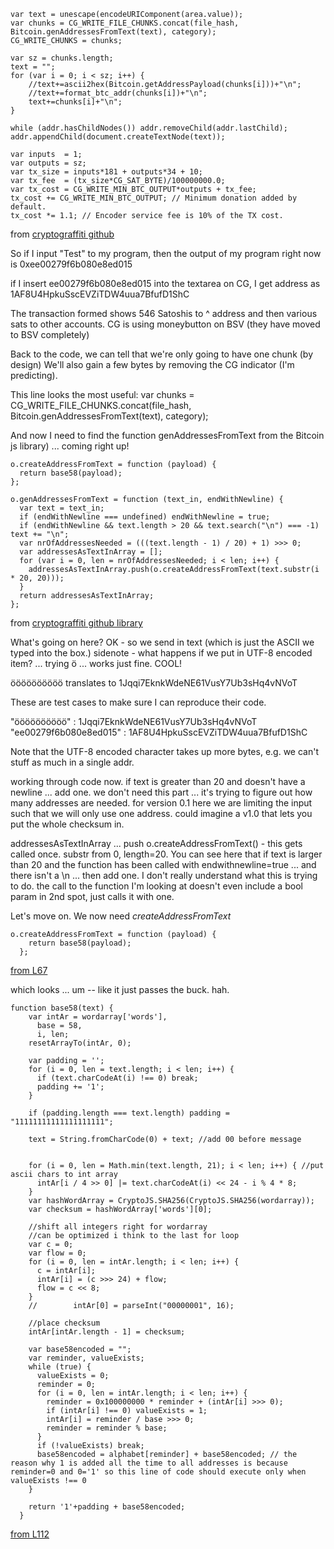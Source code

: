 
```
var text = unescape(encodeURIComponent(area.value));
var chunks = CG_WRITE_FILE_CHUNKS.concat(file_hash, Bitcoin.genAddressesFromText(text), category);
CG_WRITE_CHUNKS = chunks;

var sz = chunks.length;
text = "";
for (var i = 0; i < sz; i++) {
    //text+=ascii2hex(Bitcoin.getAddressPayload(chunks[i]))+"\n";
    //text+=format_btc_addr(chunks[i])+"\n";
    text+=chunks[i]+"\n";
}

while (addr.hasChildNodes()) addr.removeChild(addr.lastChild);
addr.appendChild(document.createTextNode(text));

var inputs  = 1;
var outputs = sz;
var tx_size = inputs*181 + outputs*34 + 10;
var tx_fee  = (tx_size*CG_SAT_BYTE)/100000000.0;
var tx_cost = CG_WRITE_MIN_BTC_OUTPUT*outputs + tx_fee;
tx_cost += CG_WRITE_MIN_BTC_OUTPUT; // Minimum donation added by default.
tx_cost *= 1.1; // Encoder service fee is 10% of the TX cost.
```
from [cryptograffiti github](https://github.com/1Hyena/cryptograffiti/blob/master/src/write.js#L337)

So if I input "Test" to my program, then the output of my program right now is
0xee00279f6b080e8ed015

if I insert
  ee00279f6b080e8ed015
into the textarea on CG, I get address as
  1AF8U4HpkuSscEVZiTDW4uua7BfufD1ShC

The transaction formed shows 546 Satoshis to ^ address and then various sats to other accounts.
CG is using moneybutton on BSV (they have moved to BSV completely)

Back to the code, we can tell that we're only going to have one chunk (by design)
We'll also gain a few bytes by removing the CG indicator (I'm predicting).

This line looks the most useful:
var chunks = CG_WRITE_FILE_CHUNKS.concat(file_hash, Bitcoin.genAddressesFromText(text), category);

And now I need to find the function genAddressesFromText from the Bitcoin js library) ... coming right up!

```
o.createAddressFromText = function (payload) {
  return base58(payload);
};

o.genAddressesFromText = function (text_in, endWithNewline) {
  var text = text_in;
  if (endWithNewline === undefined) endWithNewline = true;
  if (endWithNewline && text.length > 20 && text.search("\n") === -1) text += "\n";
  var nrOfAddressesNeeded = (((text.length - 1) / 20) + 1) >>> 0;
  var addressesAsTextInArray = [];
  for (var i = 0, len = nrOfAddressesNeeded; i < len; i++) {
    addressesAsTextInArray.push(o.createAddressFromText(text.substr(i * 20, 20)));
  }
  return addressesAsTextInArray;
};
```
from [cryptograffiti github library](https://github.com/1Hyena/cryptograffiti/blob/master/src/lib/bitcoin.js#L67)

What's going on here? OK - so we send in text (which is just the ASCII we typed into the box.) sidenote - what happens if we put in UTF-8 encoded item? ... trying ö ... works just fine. COOL!

öööööööööö translates to 1Jqqi7EknkWdeNE61VusY7Ub3sHq4vNVoT

These are test cases to make sure I can reproduce their code.

"öööööööööö"           : 1Jqqi7EknkWdeNE61VusY7Ub3sHq4vNVoT
"ee00279f6b080e8ed015" : 1AF8U4HpkuSscEVZiTDW4uua7BfufD1ShC

Note that the UTF-8 encoded character takes up more bytes, e.g. we can't stuff as much in a single addr.

working through code now. if text is greater than 20 and doesn't have a newline ... add one. we don't need this part ... it's trying to figure out how many addresses are needed. for version 0.1 here we are limiting the input such that we will only use one address. could imagine a v1.0 that lets you put the whole checksum in.

addressesAsTextInArray ... push o.createAddressFromText() - this gets called once. substr from 0, length=20.
You can see here that if text is larger than 20 and the function has been called with endwithnewline=true ... and there isn't a \n ... then add one. I don't really understand what this is trying to do. the call to the function I'm looking at doesn't even include a bool param in 2nd spot, just calls it with one.

Let's move on. We now need *createAddressFromText*

```
o.createAddressFromText = function (payload) {
    return base58(payload);
  };
```
[from L67](https://github.com/1Hyena/cryptograffiti/blob/982e4e6b572ee77faf5c8894c32ec880766a5745/src/lib/bitcoin.js#L67)

which looks ... um -- like it just passes the buck. hah.

```
function base58(text) {
    var intAr = wordarray['words'],
      base = 58,
      i, len;
    resetArrayTo(intAr, 0);

    var padding = '';
    for (i = 0, len = text.length; i < len; i++) {
      if (text.charCodeAt(i) !== 0) break;
      padding += '1';
    }

    if (padding.length === text.length) padding = "11111111111111111111";

    text = String.fromCharCode(0) + text; //add 00 before message


    for (i = 0, len = Math.min(text.length, 21); i < len; i++) { //put ascii chars to int array
      intAr[i / 4 >> 0] |= text.charCodeAt(i) << 24 - i % 4 * 8;
    }
    var hashWordArray = CryptoJS.SHA256(CryptoJS.SHA256(wordarray));
    var checksum = hashWordArray['words'][0];

    //shift all integers right for wordarray
    //can be optimized i think to the last for loop
    var c = 0;
    var flow = 0;
    for (i = 0, len = intAr.length; i < len; i++) {
      c = intAr[i];
      intAr[i] = (c >>> 24) + flow;
      flow = c << 8;
    }
    //        intAr[0] = parseInt("00000001", 16);

    //place checksum
    intAr[intAr.length - 1] = checksum;

    var base58encoded = "";
    var reminder, valueExists;
    while (true) {
      valueExists = 0;
      reminder = 0;
      for (i = 0, len = intAr.length; i < len; i++) {
        reminder = 0x100000000 * reminder + (intAr[i] >>> 0);
        if (intAr[i] !== 0) valueExists = 1;
        intAr[i] = reminder / base >>> 0;
        reminder = reminder % base;
      }
      if (!valueExists) break;
      base58encoded = alphabet[reminder] + base58encoded; // the reason why 1 is added all the time to all addresses is because reminder=0 and 0='1' so this line of code should execute only when valueExists !== 0
    }

    return '1'+padding + base58encoded;
  }
```

[from L112](https://github.com/1Hyena/cryptograffiti/blob/982e4e6b572ee77faf5c8894c32ec880766a5745/src/lib/bitcoin.js#L112)
